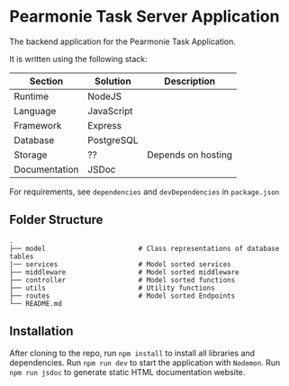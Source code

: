 # Pearmonie Task  Server Application

The backend application for the Pearmonie Task Application.

It is written using the following stack:

| Section   	          | Solution   	    | Description        |
|----------------------|-----------------|--------------------|
| Runtime   	          | NodeJS     	    ||
| Language  	          | JavaScript 	    ||
| Framework 	          | Express    	    ||
| Database  	          | PostgreSQL    	    ||
| Storage      	       | ??         	    | Depends on hosting |
| Documentation      	 | JSDoc         	 |  |

For requirements, see `dependencies` and `devDependencies` in `package.json`

## Folder Structure
    .
    ├── model                       # Class representations of database tables
    |── services                    # Model sorted services
    ├── middleware                  # Model sorted middleware
    ├── controller                  # Model sorted functions
    ├── utils                       # Utility functions
    ├── routes                      # Model sorted Endpoints
    └── README.md

## Installation 
After cloning to the repo, run `npm install` to install all libraries and dependencies.
Run `npm run dev` to start the application with `Nodemon`. Run `npm run jsdoc` to generate static HTML documentation website. 
